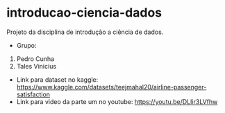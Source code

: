# introducao-ciencia-dados
Projeto da disciplina de introdução a ciência de dados.

* Grupo:
1. Pedro Cunha
2. Tales Vinicius

* Link para dataset no kaggle: https://www.kaggle.com/datasets/teejmahal20/airline-passenger-satisfaction
* Link para video da parte um no youtube: https://youtu.be/DLIir3LVfhw